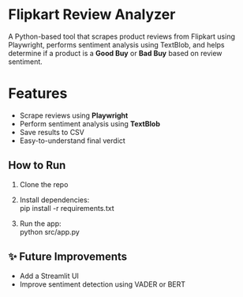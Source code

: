 # Flipkart Review Analyzer 

A Python-based tool that scrapes product reviews from Flipkart using Playwright, performs sentiment analysis using TextBlob, and helps determine if a product is a **Good Buy** or **Bad Buy** based on review sentiment.

# Features
-  Scrape reviews using **Playwright**
-  Perform sentiment analysis using **TextBlob**
-  Save results to CSV
-  Easy-to-understand final verdict

##  How to Run
1. Clone the repo  
2. Install dependencies:  
pip install -r requirements.txt

3. Run the app:  
python src/app.py



## ✨ Future Improvements
- Add a Streamlit UI
- Improve sentiment detection using VADER or BERT




